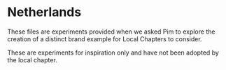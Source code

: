 # Netherlands

These files are experiments provided when we asked Pim to explore the creation of a distinct brand example for Local Chapters to consider.

These are experiments for inspiration only and have not been adopted by the local chapter.
